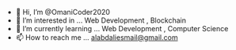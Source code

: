 - 👋 Hi, I’m @OmaniCoder2020
- 👀 I’m interested in ... Web Development , Blockchain
- 🌱 I’m currently learning ... Web Development , Computer Science
- 📫 How to reach me ... alabdaliesmail@gmail.com

<!---
OmaniCoder2020/OmaniCoder2020 is a ✨ special ✨ repository because its `README.md` (this file) appears on your GitHub profile.
You can click the Preview link to take a look at your changes.
--->
